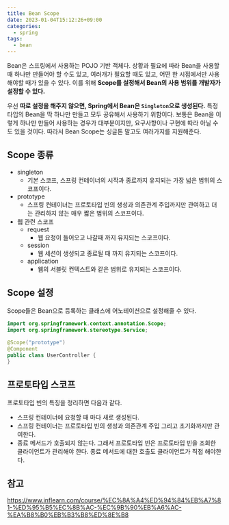 ```yaml
---
title: Bean Scope
date: 2023-01-04T15:12:26+09:00
categories:
  - spring
tags: 
  - bean
---
```


Bean은 스프링에서 사용하는 POJO 기반 객체다. 상황과 필요에 따라 Bean을 사용할 때 하나만 만들어야 할 수도 있고, 여러개가 필요할 때도 있고, 어떤 한 시점에서만 사용해야할 때가 있을 수 있다. 이를 위해 **Scope를 설정해서 Bean의 사용 범위를 개발자가 설정할 수 있다.**

우선 **따로 설정을 해주지 않으면, Spring에서 Bean은 `Singleton`으로 생성된다.** 특정 타입의 Bean을 딱 하나만 만들고 모두 공유해서 사용하기 위함이다. 보통은 Bean을 이렇게 하나만 만들어 사용하는 경우가 대부분이지만, 요구사항이나 구현에 따라 아닐 수도 있을 것이다. 따라서 Bean Scope는 싱글톤 말고도 여러가지를 지원해준다.

## Scope 종류

- singleton
  - 기본 스코프, 스프링 컨테이너의 시작과 종료까지 유지되는 가장 넓은 범위의 스코프이다.
- prototype
  - 스프링 컨테이너는 프로토타입 빈의 생성과 의존관계 주입까지만 관여하고 더는 관리하지 않는 매우 짧은 범위의 스코프이다.
- 웹 관련 스코프
  - request
    - 웹 요청이 들어오고 나갈때 까지 유지되는 스코프이다.
  - session
    - 웹 세션이 생성되고 종료될 때 까지 유지되는 스코프이다.
  - application
    - 웹의 서블릿 컨텍스트와 같은 범위로 유지되는 스코프이다.

## Scope 설정

Scope들은 Bean으로 등록하는 클래스에 어노테이션으로 설정해줄 수 있다.

```java
import org.springframework.context.annotation.Scope;
import org.springframework.stereotype.Service;
 
@Scope("prototype")
@Component
public class UserController {
}
```

## 프로토타입 스코프
프로토타입 빈의 특징을 정리하면 다음과 같다.

- 스프링 컨테이너에 요청할 때 마다 새로 생성된다.
- 스프링 컨테이너는 프로토타입 빈의 생성과 의존관계 주입 그리고 초기화까지만 관여한다.
- 종료 메서드가 호출되지 않는다. 그래서 프로토타입 빈은 프로토타입 빈을 조회한 클라이언트가 관리해야 한다. 종료 메서드에 대한 호출도 클라이언트가 직접 해야한다.

## 참고
https://www.inflearn.com/course/%EC%8A%A4%ED%94%84%EB%A7%81-%ED%95%B5%EC%8B%AC-%EC%9B%90%EB%A6%AC-%EA%B8%B0%EB%B3%B8%ED%8E%B8
